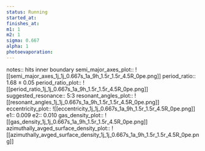 ```yaml
---
status: Running
started_at: 
finishes_at: 
m1: 1
m2: 1
sigma: 0.667
alpha: 1
photoevaporation: 
---
```


notes:: hits inner boundary
semi_major_axes_plot:: ![[semi_major_axes_1j_1j_0.667s_1a_9h_1.5r_1.5r_4.5R_0pe.png]]
period_ratio:: 1.68 ± 0.05
period_ratio_plot:: ![[period_ratio_1j_1j_0.667s_1a_9h_1.5r_1.5r_4.5R_0pe.png]]
suggested_resonance:: 5:3
resonant_angles_plot:: ![[resonant_angles_1j_1j_0.667s_1a_9h_1.5r_1.5r_4.5R_0pe.png]]
eccentricity_plot:: ![[eccentricity_1j_1j_0.667s_1a_9h_1.5r_1.5r_4.5R_0pe.png]]
e1:: 0.009
e2:: 0.010
gas_density_plot:: ![[gas_density_1j_1j_0.667s_1a_9h_1.5r_1.5r_4.5R_0pe.png]]
azimuthally_avged_surface_density_plot:: ![[azimuthally_avged_surface_density_1j_1j_0.667s_1a_9h_1.5r_1.5r_4.5R_0pe.png]]
